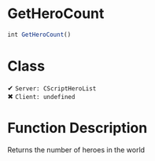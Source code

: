 # GetHeroCount
```js	
int GetHeroCount()
```
# Class
✔ `Server: CScriptHeroList`  
✖ `Client: undefined`  

# Function Description
Returns the number of heroes in the world
